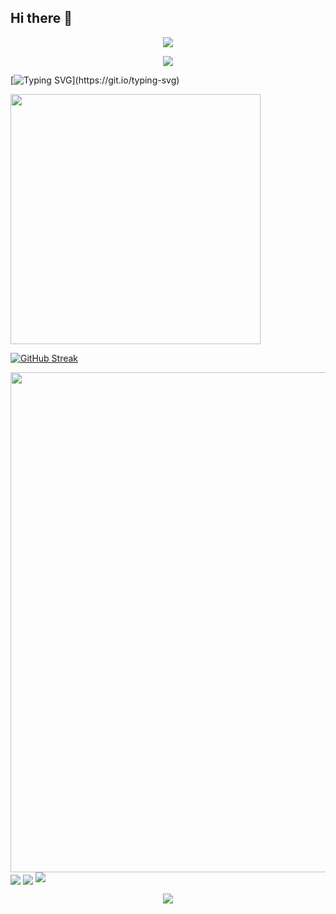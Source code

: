 ## Hi there 👋

<!--
**ODUODUOKE/ODUODUOKE** is a ✨ _special_ ✨ repository because its `README.md` (this file) appears on your GitHub profile.

Here are some ideas to get you started:

- 🔭 I’m currently working on ...
- 🌱 I’m currently learning ...
- 👯 I’m looking to collaborate on ...
- 🤔 I’m looking for help with ...
- 💬 Ask me about ...
- 📫 How to reach me: ...
- 😄 Pronouns: ...
- ⚡ Fun fact: ...
-->

<!--
section=header
text: 大标题
desc: 小标题
-->

<p align="center">
<img src="https://capsule-render.vercel.app/api?type=waving&color=timeGradient&height=300&&section=header&text=MUMU!&fontSize=90&fontAlign=50&fontAlignY=30&desc=I ❤ CHINA!&descAlign=50&descSize=30&descAlignY=60&animation=twinkling">
</p>

 <p align="center">
<img src="https://capsule-render.vercel.app/api?type=waving&color=timeGradient&height=300&&section=header&text=MUMU&fontSize=90&fontAlign=50&fontAlignY=30&desc=I ❤ CHINA&descAlign=50&descSize=30&descAlignY=60&animation=twinkling" />
 </p>

<!-- 打字机 -->
[![Typing SVG](https://readme-typing-svg.demolab.com?font=Fira+Code&pause=1000&random=false&width=435&lines=I+LOVE+MY+COUNTRY%2C+I+LOVE+MY+LIFE.)](https://git.io/typing-svg)
 

<!-- github 数据概览 -->
<img align="center" width="400" src="https://github-readme-stats.vercel.app/api?username=ODUODUOKE&theme=transparent&include_all_commits=true&show_icons=true&hide_border=true" />

<!-- 连续贡献记录 -->
[![GitHub Streak](https://streak-stats.demolab.com?user=ODUODUOKE)](https://git.io/streak-stats)

<!-- 代码提交记录趋势图 -->
<img width="800" src="https://github-readme-activity-graph.vercel.app/graph?username=ODUODUOKE&theme=github-compact&hide_border=true&area=true" />

<!-- 代码编写总时常 -->
<img align="center" src="https://github-readme-stats.vercel.app/api/wakatime?username=ODUODUOKE&theme=transparent&hide_border=true&layout=compact&langs_count=22" />

<!-- 代码语言比例 -->
<img align="center" src="https://github-readme-stats.vercel.app/api/top-langs/?username=ODUODUOKE&theme=transparent&hide_border=true&layout=donut-vertical&langs_count=6" />

<!-- 小徽章（访问统计） -->
<img src="https://komarev.com/ghpvc/?username=ODUODUOKE&abbreviated=true" />

<!--
section=footer
text: 大标题
desc: 小标题
-->
<p align="center">
<img src="https://capsule-render.vercel.app/api?type=waving&color=timeGradient&height=300&&section=footer&text=THE END !&fontSize=90&fontAlign=50&fontAlignY=70&desc=&descAlign=50&descSize=30&descAlignY=40&animation=twinkling" />
</p>

